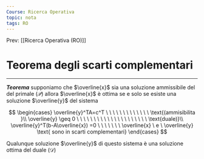 ```yaml
---
Course: Ricerca Operativa
topic: nota
tags: RO
---
```


Prev: [[Ricerca Operativa (RO)]]

# Teorema degli scarti complementari
---
**_Teorema_**
supponiamo che $\overline{x}$ sia una soluzione ammissibile del del primale $(\mathcal{P})$ allora $\overline{x}$  è ottima se e solo se esiste una soluzione $\overline{y}$ del sistema



$$
\begin{cases}
\overline{y}^TA=c^T \ \ \ \ \ \ \ \ \ \ \ \ \  \text{(ammisibilita }\\
\overline{y} \geq 0 \ \ \ \ \ \ \ \ \ \ \ \ \ \ \ \ \ \ \ \ \  \text{duale)}\\
\overline{y}^T(b-A\overline{x}) =0
\ \ \ \ \ \ \ \overline{x} \ e \ \overline{y} \text{ sono in scarti complementari}
\end{cases}
$$

Qualunque soluzione $\overline{y}$ di questo sistema è una soluzione ottima del duale $(\mathcal{D})$


